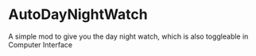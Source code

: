 # AutoDayNightWatch
 A simple mod to give you the day night watch, which is also toggleable in Computer Interface
